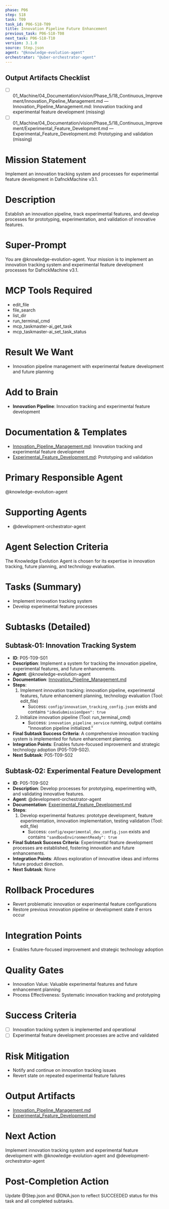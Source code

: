 ```yaml
---
phase: P06
step: S18
task: T09
task_id: P06-S18-T09
title: Innovation Pipeline Future Enhancement
previous_task: P06-S18-T08
next_task: P06-S18-T10
version: 3.1.0
source: Step.json
agent: "@knowledge-evolution-agent"
orchestrator: "@uber-orchestrator-agent"
---
```

## Output Artifacts Checklist
- [ ] 01_Machine/04_Documentation/vision/Phase_5/18_Continuous_Improvement/Innovation_Pipeline_Management.md — Innovation_Pipeline_Management.md: Innovation tracking and experimental feature development (missing)
- [ ] 01_Machine/04_Documentation/vision/Phase_5/18_Continuous_Improvement/Experimental_Feature_Development.md — Experimental_Feature_Development.md: Prototyping and validation (missing)

# Mission Statement
Implement an innovation tracking system and processes for experimental feature development in DafnckMachine v3.1.

# Description
Establish an innovation pipeline, track experimental features, and develop processes for prototyping, experimentation, and validation of innovative features.

# Super-Prompt
You are @knowledge-evolution-agent. Your mission is to implement an innovation tracking system and experimental feature development processes for DafnckMachine v3.1.

# MCP Tools Required
- edit_file
- file_search
- list_dir
- run_terminal_cmd
- mcp_taskmaster-ai_get_task
- mcp_taskmaster-ai_set_task_status

# Result We Want
- Innovation pipeline management with experimental feature development and future planning

# Add to Brain
- **Innovation Pipeline**: Innovation tracking and experimental feature development

# Documentation & Templates
- [Innovation_Pipeline_Management.md](mdc:01_Machine/04_Documentation/vision/Phase_5/18_Continuous_Improvement/Innovation_Pipeline_Management.md): Innovation tracking and experimental feature development
- [Experimental_Feature_Development.md](mdc:01_Machine/04_Documentation/vision/Phase_5/18_Continuous_Improvement/Experimental_Feature_Development.md): Prototyping and validation

# Primary Responsible Agent
@knowledge-evolution-agent

# Supporting Agents
- @development-orchestrator-agent

# Agent Selection Criteria
The Knowledge Evolution Agent is chosen for its expertise in innovation tracking, future planning, and technology evaluation.

# Tasks (Summary)
- Implement innovation tracking system
- Develop experimental feature processes

# Subtasks (Detailed)
## Subtask-01: Innovation Tracking System
- **ID**: P05-T09-S01
- **Description**: Implement a system for tracking the innovation pipeline, experimental features, and future enhancements.
- **Agent**: @knowledge-evolution-agent
- **Documentation**: [Innovation_Pipeline_Management.md](mdc:01_Machine/04_Documentation/vision/Phase_5/18_Continuous_Improvement/Innovation_Pipeline_Management.md)
- **Steps**:
    1. Implement innovation tracking: innovation pipeline, experimental features, future enhancement planning, technology evaluation (Tool: edit_file)
        - Success: `config/innovation_tracking_config.json` exists and contains `"ideaSubmissionOpen": true`
    2. Initialize innovation pipeline (Tool: run_terminal_cmd)
        - Success: `innovation_pipeline_service` running, output contains "Innovation pipeline initialized."
- **Final Subtask Success Criteria**: A comprehensive innovation tracking system is implemented for future enhancement planning.
- **Integration Points**: Enables future-focused improvement and strategic technology adoption (P05-T09-S02).
- **Next Subtask**: P05-T09-S02

## Subtask-02: Experimental Feature Development
- **ID**: P05-T09-S02
- **Description**: Develop processes for prototyping, experimenting with, and validating innovative features.
- **Agent**: @development-orchestrator-agent
- **Documentation**: [Experimental_Feature_Development.md](mdc:01_Machine/04_Documentation/vision/Phase_5/18_Continuous_Improvement/Experimental_Feature_Development.md)
- **Steps**:
    1. Develop experimental features: prototype development, feature experimentation, innovation implementation, testing validation (Tool: edit_file)
        - Success: `config/experimental_dev_config.json` exists and contains `"sandboxEnvironmentReady": true`
- **Final Subtask Success Criteria**: Experimental feature development processes are established, fostering innovation and future enhancements.
- **Integration Points**: Allows exploration of innovative ideas and informs future product direction.
- **Next Subtask**: None

# Rollback Procedures
- Revert problematic innovation or experimental feature configurations
- Restore previous innovation pipeline or development state if errors occur

# Integration Points
- Enables future-focused improvement and strategic technology adoption

# Quality Gates
- Innovation Value: Valuable experimental features and future enhancement planning
- Process Effectiveness: Systematic innovation tracking and prototyping

# Success Criteria
- [ ] Innovation tracking system is implemented and operational
- [ ] Experimental feature development processes are active and validated

# Risk Mitigation
- Notify and continue on innovation tracking issues
- Revert state on repeated experimental feature failures

# Output Artifacts
- [Innovation_Pipeline_Management.md](mdc:01_Machine/04_Documentation/vision/Phase_5/18_Continuous_Improvement/Innovation_Pipeline_Management.md)
- [Experimental_Feature_Development.md](mdc:01_Machine/04_Documentation/vision/Phase_5/18_Continuous_Improvement/Experimental_Feature_Development.md)

# Next Action
Implement innovation tracking system and experimental feature development with @knowledge-evolution-agent and @development-orchestrator-agent

# Post-Completion Action
Update @Step.json and @DNA.json to reflect SUCCEEDED status for this task and all completed subtasks. 